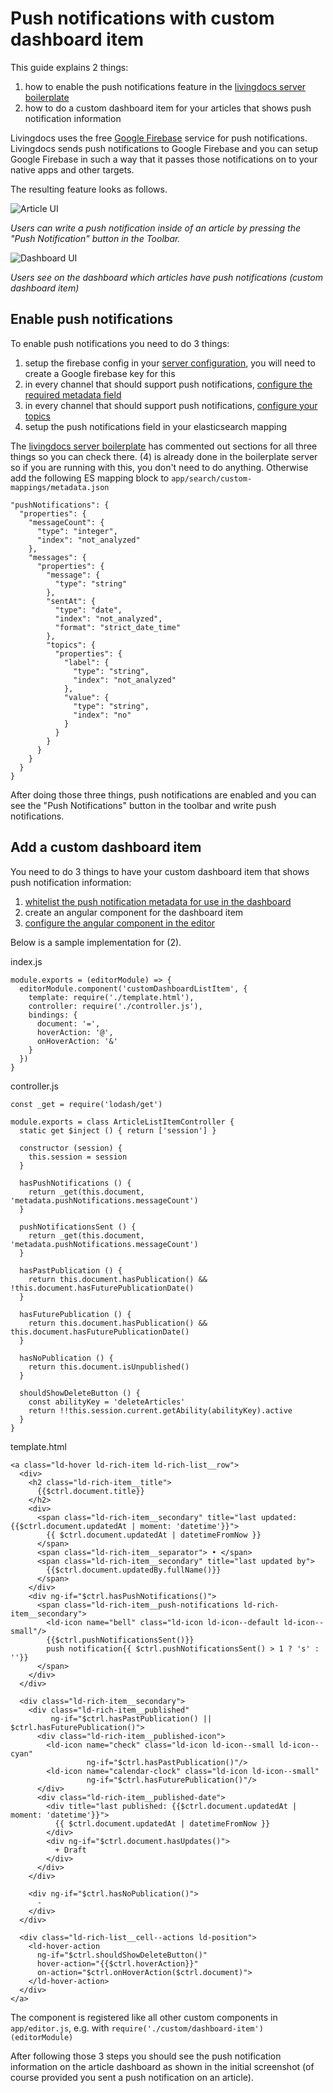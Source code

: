 # Push notifications with custom dashboard item

This guide explains 2 things:
1. how to enable the push notifications feature in the [livingdocs server boilerplate](https://github.com/livingdocsIO/livingdocs-server-boilerplate)
2. how to do a custom dashboard item for your articles that shows push notification information

Livingdocs uses the free [Google Firebase](https://firebase.google.com/) service for push notifications. Livingdocs sends push notifications to Google Firebase and you can setup Google Firebase in such a way that it passes those notifications on to your native apps and other targets.

The resulting feature looks as follows.

![Article UI](./push-notification-images/article.png)

*Users can write a push notification inside of an article by pressing the "Push Notification" button in the Toolbar.*

![Dashboard UI](./push-notification-images/dashboard.png)

*Users see on the dashboard which articles have push notifications (custom dashboard item)*

## Enable push notifications

To enable push notifications you need to do 3 things:
1. setup the firebase config in your [server configuration](../reference-docs/server-configuration/config.md#push-notifications), you will need to create a Google firebase key for this
2. in every channel that should support push notifications, [configure the required metadata field](../reference-docs/project-config/content_types.md#push-notifications)
3. in every channel that should support push notifications, [configure your topics](../reference-docs/project-config/content_types.md#push-notifications)
4. setup the push notifications field in your elasticsearch mapping

The [livingdocs server boilerplate](https://github.com/livingdocsIO/livingdocs-server-boilerplate) has commented out sections for all three things so you can check there.
(4) is already done in the boilerplate server so if you are running with this, you don't need to do anything. Otherwise add the following ES mapping block to `app/search/custom-mappings/metadata.json`
```
"pushNotifications": {
  "properties": {
    "messageCount": {
      "type": "integer",
      "index": "not_analyzed"
    },
    "messages": {
      "properties": {
        "message": {
          "type": "string"
        },
        "sentAt": {
          "type": "date",
          "index": "not_analyzed",
          "format": "strict_date_time"
        },
        "topics": {
          "properties": {
            "label": {
              "type": "string",
              "index": "not_analyzed"
            },
            "value": {
              "type": "string",
              "index": "no"
            }
          }
        }
      }
    }
  }
}
```

After doing those three things, push notifications are enabled and you can see the "Push Notifications" button in the toolbar and write push notifications.

## Add a custom dashboard item

You need to do 3 things to have your custom dashboard item that shows push notification information:
1. [whitelist the push notification metadata for use in the dashboard](../reference-docs/server-configuration/config.md#search)
2. create an angular component for the dashboard item
3. [configure the angular component in the editor](../reference-docs/editor-configuration/editing-features.md#dashboard)

Below is a sample implementation for (2).

index.js
```
module.exports = (editorModule) => {
  editorModule.component('customDashboardListItem', {
    template: require('./template.html'),
    controller: require('./controller.js'),
    bindings: {
      document: '=',
      hoverAction: '@',
      onHoverAction: '&'
    }
  })
}
```

controller.js
```
const _get = require('lodash/get')

module.exports = class ArticleListItemController {
  static get $inject () { return ['session'] }

  constructor (session) {
    this.session = session
  }

  hasPushNotifications () {
    return _get(this.document, 'metadata.pushNotifications.messageCount')
  }

  pushNotificationsSent () {
    return _get(this.document, 'metadata.pushNotifications.messageCount')
  }

  hasPastPublication () {
    return this.document.hasPublication() && !this.document.hasFuturePublicationDate()
  }

  hasFuturePublication () {
    return this.document.hasPublication() && this.document.hasFuturePublicationDate()
  }

  hasNoPublication () {
    return this.document.isUnpublished()
  }

  shouldShowDeleteButton () {
    const abilityKey = 'deleteArticles'
    return !!this.session.current.getAbility(abilityKey).active
  }
}
```

template.html
```
<a class="ld-hover ld-rich-item ld-rich-list__row">
  <div>
    <h2 class="ld-rich-item__title">
      {{$ctrl.document.title}}
    </h2>
    <div>
      <span class="ld-rich-item__secondary" title="last updated: {{$ctrl.document.updatedAt | moment: 'datetime'}}">
        {{ $ctrl.document.updatedAt | datetimeFromNow }}
      </span>
      <span class="ld-rich-item__separator"> • </span>
      <span class="ld-rich-item__secondary" title="last updated by">
        {{$ctrl.document.updatedBy.fullName()}}
      </span>
    </div>
    <div ng-if="$ctrl.hasPushNotifications()">
      <span class="ld-rich-item__push-notifications ld-rich-item__secondary">
        <ld-icon name="bell" class="ld-icon ld-icon--default ld-icon--small"/>
        {{$ctrl.pushNotificationsSent()}}
        push notification{{ $ctrl.pushNotificationsSent() > 1 ? 's' : ''}}
      </span>
    </div>
  </div>

  <div class="ld-rich-item__secondary">
    <div class="ld-rich-item__published"
         ng-if="$ctrl.hasPastPublication() || $ctrl.hasFuturePublication()">
      <div class="ld-rich-item__published-icon">
        <ld-icon name="check" class="ld-icon ld-icon--small ld-icon--cyan"
                 ng-if="$ctrl.hasPastPublication()"/>
        <ld-icon name="calendar-clock" class="ld-icon ld-icon--small"
                 ng-if="$ctrl.hasFuturePublication()"/>
      </div>
      <div class="ld-rich-item__published-date">
        <div title="last published: {{$ctrl.document.updatedAt | moment: 'datetime'}}">
          {{ $ctrl.document.updatedAt | datetimeFromNow }}
        </div>
        <div ng-if="$ctrl.document.hasUpdates()">
          + Draft
        </div>
      </div>
    </div>

    <div ng-if="$ctrl.hasNoPublication()">
      -
    </div>
  </div>

  <div class="ld-rich-list__cell--actions ld-position">
    <ld-hover-action
      ng-if="$ctrl.shouldShowDeleteButton()"
      hover-action="{{$ctrl.hoverAction}}"
      on-action="$ctrl.onHoverAction($ctrl.document)">
    </ld-hover-action>
  </div>
</a>
```

The component is registered like all other custom components in `app/editor.js`, e.g. with
`require('./custom/dashboard-item')(editorModule)`

After following those 3 steps you should see the push notification information on the article dashboard as shown in the initial screenshot (of course provided you sent a push notification on an article).
